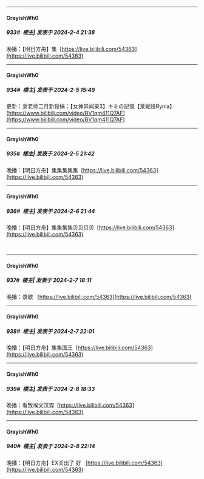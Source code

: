 
*****

####  GrayishWh0  
##### 933#         楼主| 发表于 2024-2-4 21:38

晚播：【明日方舟】集  [https://live.bilibili.com/54363](https://live.bilibili.com/54363)


*****

####  GrayishWh0  
##### 934#         楼主| 发表于 2024-2-5 15:49

更新：莱老师二月新投稿：【女神异闻录3】キミの記憶【莱妮娅Rynia】[https://www.bilibili.com/video/BV1qm411Q7AF](https://www.bilibili.com/video/BV1qm411Q7AF)


*****

####  GrayishWh0  
##### 935#         楼主| 发表于 2024-2-5 21:42

晚播：【明日方舟】集集集集集  [https://live.bilibili.com/54363](https://live.bilibili.com/54363)


*****

####  GrayishWh0  
##### 936#         楼主| 发表于 2024-2-6 21:44

晚播：【明日方舟】集集集集贝贝贝贝  [https://live.bilibili.com/54363](https://live.bilibili.com/54363)

   


*****

####  GrayishWh0  
##### 937#         楼主| 发表于 2024-2-7 18:11

晚播：录歌   [https://live.bilibili.com/54363](https://live.bilibili.com/54363)


*****

####  GrayishWh0  
##### 938#         楼主| 发表于 2024-2-7 22:01

晚播：【明日方舟】集集国王  [https://live.bilibili.com/54363](https://live.bilibili.com/54363)


*****

####  GrayishWh0  
##### 939#         楼主| 发表于 2024-2-8 18:33

晚播：看致埃文汉森  [https://live.bilibili.com/54363](https://live.bilibili.com/54363)


*****

####  GrayishWh0  
##### 940#         楼主| 发表于 2024-2-8 22:14

晚播：【明日方舟】EX关出了 好   [https://live.bilibili.com/54363](https://live.bilibili.com/54363)

